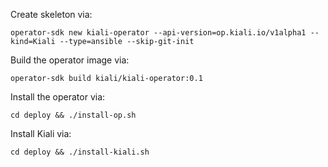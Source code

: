 Create skeleton via:

```
operator-sdk new kiali-operator --api-version=op.kiali.io/v1alpha1 --kind=Kiali --type=ansible --skip-git-init
```

Build the operator image via:

```
operator-sdk build kiali/kiali-operator:0.1
```

Install the operator via:

```
cd deploy && ./install-op.sh
```

Install Kiali via:

```
cd deploy && ./install-kiali.sh
```
